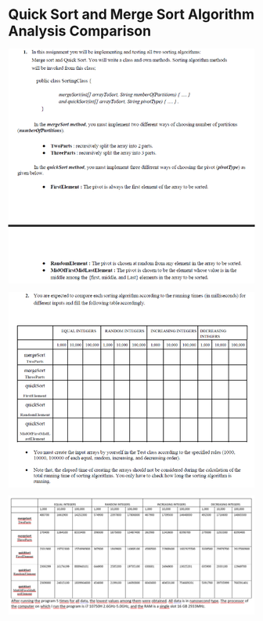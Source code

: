# Quick Sort and Merge Sort Algorithm Analysis Comparison


![banner resmi](https://github.com/emrepiristinee/QuickSort-MergeSort-AlgorithmAnalysis-Comparison/blob/main/photos/Ekran%20g%C3%B6r%C3%BCnt%C3%BCs%C3%BC%202023-04-17%20100532.png)



![banner resmi](https://github.com/emrepiristinee/QuickSort-MergeSort-AlgorithmAnalysis-Comparison/blob/main/photos/22.png)



![banner resmi](https://github.com/emrepiristinee/QuickSort-MergeSort-AlgorithmAnalysis-Comparison/blob/main/photos/Ekran%20g%C3%B6r%C3%BCnt%C3%BCs%C3%BC%202023-04-17%20100448.png)
